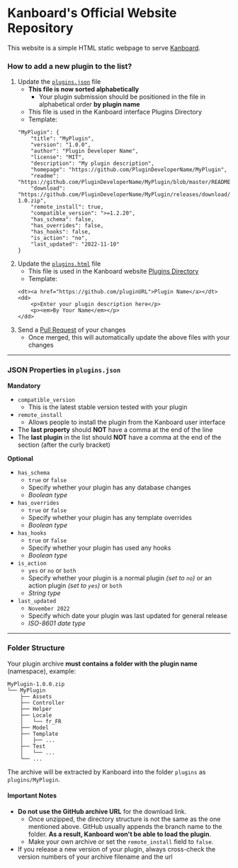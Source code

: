 Kanboard's Official Website Repository
======================================

This website is a simple HTML static webpage to serve [Kanboard](https://kanboard.org/ "Visit website").

### How to add a new plugin to the list?

1. Update the [`plugins.json`](https://github.com/kanboard/website/blob/main/plugins.json) file
    - **This file is now sorted alphabetically**
      - Your plugin submission should be positioned in the file in alphabetical order **by plugin name**
    - This file is used in the Kanboard interface Plugins Directory
    - Template:
    ```
    "MyPlugin": {
        "title": "MyPlugin",
        "version": "1.0.0",
        "author": "Plugin Developer Name",
        "license": "MIT",
        "description": "My plugin description",
        "homepage": "https://github.com/PluginDeveloperName/MyPlugin",
        "readme": "https://github.com/PluginDeveloperName/MyPlugin/blob/master/README.md",
        "download": "https://github.com/PluginDeveloperName/MyPlugin/releases/download/v1.0/MyPlugin-1.0.zip",
        "remote_install": true,
        "compatible_version": ">=1.2.20",
        "has_schema": false,
        "has_overrides": false,
        "has_hooks": false,
        "is_action": "no",
        "last_updated": "2022-11-10"
    }
    ```
2. Update the [`plugins.html`](https://github.com/kanboard/website/blob/main/plugins.html) file
    - This file is used in the Kanboard website [Plugins Directory](https://kanboard.org/plugins.html "View Plugins Directory")
    - Template:
    ```
    <dt><a href="https://github.com/pluginURL">Plugin Name</a></dt>
    <dd>
        <p>Enter your plugin description here</p>
        <p><em>By Your Name</em></p>
    </dd>
    ```
3. Send a [Pull Request](https://docs.github.com/en/pull-requests/collaborating-with-pull-requests/proposing-changes-to-your-work-with-pull-requests/creating-a-pull-request-from-a-fork "You must fork the main respoitory before you can create a Pull Request") of your changes
    - Once merged, this will automatically update the above files with your changes

------
### JSON Properties in `plugins.json`

**Mandatory**
- `compatible_version`
  - This is the latest stable version tested with your plugin
- `remote_install`
  - Allows people to install the plugin from the Kanboard user interface
- The **last property** should **NOT** have a comma at the end of the line
- The **last plugin** in the list should **NOT** have a comma at the end of the section (after the curly bracket)

**Optional**
- `has_schema`
  - `true` or `false`
  - Specify whether your plugin has any database changes
  - _Boolean type_
- `has_overrides`
  - `true` or `false`
  - Specify whether your plugin has any template overrides
  - _Boolean type_
- `has_hooks`
  - `true` or `false`
  - Specify whether your plugin has used any hooks
  - _Boolean type_
- `is_action`
  - `yes` or `no` or `both`
  - Specify whether your plugin is a normal plugin _(set to `no`)_ or an action plugin _(set to `yes`)_ or `both`
  - _String type_
- `last_updated`
  - `November 2022`
  - Specify which date your plugin was last updated for general release
  - _ISO-8601 date type_

------
### Folder Structure

Your plugin archive **must contains a folder with the plugin name** (namespace), example:

```
MyPlugin-1.0.0.zip
└── MyPlugin
    ├── Assets
    ├── Controller
    ├── Helper
    ├── Locale
    │   └── fr_FR
    ├── Model
    ├── Template
    │   ├── ...
    ├── Test
    │   └── ...
    └── ...
```

The archive will be extracted by Kanboard into the folder `plugins` as `plugins/MyPlugin`.

#### Important Notes

- **Do not use the GitHub archive URL** for the download link.
  - Once unzipped, the directory structure is not the same as the one mentioned above. GitHub usually appends the branch name to the folder. **As a result, Kanboard won't be able to load the plugin**.
  - Make your own archive or set the `remote_install` field to `false`.
- If you release a new version of your plugin, always cross-check the version numbers of your archive filename and the url
